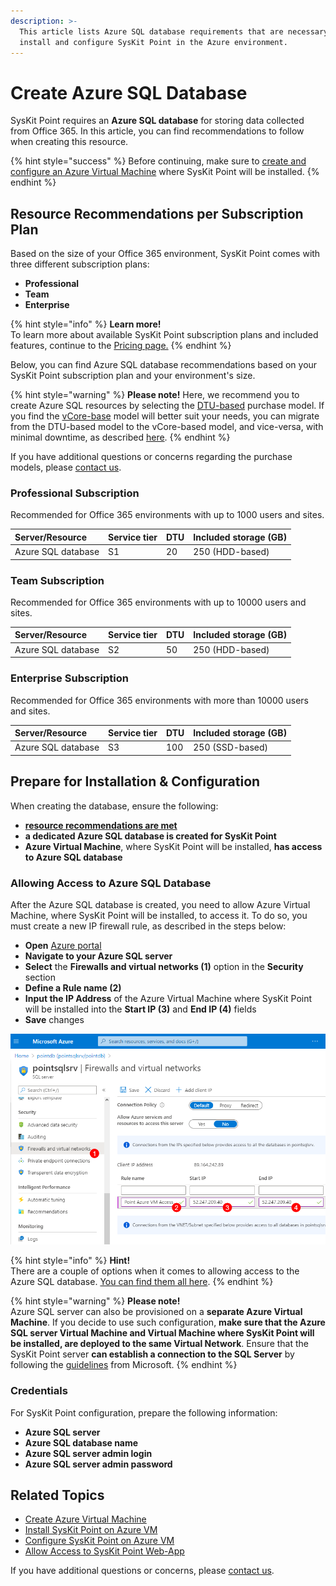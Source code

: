 ```yaml
---
description: >-
  This article lists Azure SQL database requirements that are necessary to
  install and configure SysKit Point in the Azure environment.
---
```


# Create Azure SQL Database

SysKit Point requires an **Azure SQL database** for storing data collected from Office 365. In this article, you can find recommendations to follow when creating this resource.

{% hint style="success" %}
Before continuing, make sure to [create and configure an Azure Virtual Machine](create-azure-vm.md) where SysKit Point will be installed.
{% endhint %}

## Resource Recommendations per Subscription Plan

Based on the size of your Office 365 environment, SysKit Point comes with three different subscription plans:

* **Professional**
* **Team**
* **Enterprise**

{% hint style="info" %}
**Learn more!**  
To learn more about available SysKit Point subscription plans and included features, continue to the [Pricing page.](https://www.syskit.com/products/point/pricing/)
{% endhint %}

Below, you can find Azure SQL database recommendations based on your SysKit Point subscription plan and your environment's size.

{% hint style="warning" %}
**Please note!**
Here, we recommend you to create Azure SQL resources by selecting the [DTU-based](https://docs.microsoft.com/en-us/azure/azure-sql/database/service-tiers-dtu) purchase model. If you find the [vCore-base](https://docs.microsoft.com/en-us/azure/azure-sql/database/service-tiers-vcore?tabs=azure-portal) model will better suit your needs, you can migrate from the DTU-based model to the vCore-based model, and vice-versa, with minimal downtime, as described [here](https://docs.microsoft.com/en-us/azure/azure-sql/database/migrate-dtu-to-vcore#migrate-a-database).
{% endhint %}

If you have additional questions or concerns regarding the purchase models, please [contact us](https://www.syskit.com/contact-us/).

### Professional Subscription

Recommended for Office 365 environments with up to 1000 users and sites.

| Server/Resource | Service tier | DTU | Included storage \(GB\) |
| :--- | :--- | :--- | :--- |
| Azure SQL database | S1 | 20 | 250 \(HDD-based\) |

### Team Subscription

Recommended for Office 365 environments with up to 10000 users and sites.

| Server/Resource | Service tier | DTU | Included storage \(GB\) |
| :--- | :--- | :--- | :--- |
| Azure SQL database | S2 | 50 | 250 \(HDD-based\) |

### Enterprise Subscription

Recommended for Office 365 environments with more than 10000 users and sites.

| Server/Resource | Service tier | DTU | Included storage \(GB\) |
| :--- | :--- | :--- | :--- |
| Azure SQL database | S3 | 100 | 250 \(SSD-based\) |

## Prepare for Installation & Configuration

When creating the database, ensure the following:

* [**resource recommendations are met**](create-azure-sql-database.md#resource-recommendations-per-subscription-plan)
* **a dedicated Azure SQL database is created for SysKit Point**
* **Azure Virtual Machine**, where SysKit Point will be installed, **has access to Azure SQL database**

### Allowing Access to Azure SQL Database

After the Azure SQL database is created, you need to allow Azure Virtual Machine, where SysKit Point will be installed, to access it. To do so, you must create a new IP firewall rule, as described in the steps below:

* **Open** [Azure portal](https://portal.azure.com)
* **Navigate to your Azure SQL server**
* **Select** the **Firewalls and virtual networks \(1\)** option in the **Security** section
* **Define a Rule name \(2\)**
* **Input the IP Address** of the Azure Virtual Machine where SysKit Point will be installed into the **Start IP \(3\)** and **End IP \(4\)** fields
* **Save** changes

![Azure SQL - Adding a firewall rule](../../../.gitbook/assets/create-azure-sql-database_allow-access.png)

{% hint style="info" %}
**Hint!**   
There are a couple of options when it comes to allowing access to the Azure SQL database. [You can find them all here](https://docs.microsoft.com/en-us/azure/azure-sql/database/network-access-controls-overview).
{% endhint %}

{% hint style="warning" %}
**Please note!**  
Azure SQL server can also be provisioned on a **separate Azure Virtual Machine**. If you decide to use such configuration, **make sure that the Azure SQL server Virtual Machine and Virtual Machine where SysKit Point will be installed, are deployed to the same Virtual Network**. Ensure that the SysKit Point server **can establish a connection to the SQL Server** by following the [guidelines](https://docs.microsoft.com/en-us/azure/virtual-machines/windows/sql/virtual-machines-windows-sql-connect#connect-to-sql-server-within-a-virtual-network) from Microsoft.
{% endhint %}

### Credentials

For SysKit Point configuration, prepare the following information:

* **Azure SQL server**
* **Azure SQL database name**
* **Azure SQL server admin login**
* **Azure SQL server admin password**

## Related Topics

* [Create Azure Virtual Machine](create-azure-vm.md)
* [Install SysKit Point on Azure VM](../install-syskit-point-on-azure-vm.md) 
* [Configure SysKit Point on Azure VM](../configure-syskit-point-on-azure-vm.md)
* [Allow Access to SysKit Point Web-App](../allow-access-to-syskit-point-web-app.md)

If you have additional questions or concerns, please [contact us](https://www.syskit.com/contact-us/).

